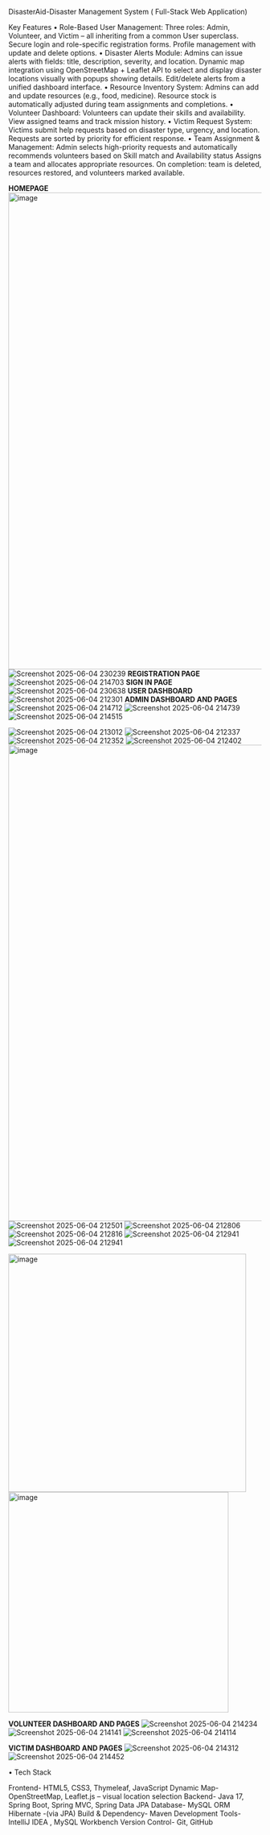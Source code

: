 DisasterAid-Disaster Management System ( Full-Stack Web Application)

Key Features
•	Role-Based User Management:
Three roles: Admin, Volunteer, and Victim – all inheriting from a common User superclass.
Secure login and role-specific registration forms.
Profile management with update and delete options.
•	 Disaster Alerts Module:
Admins can issue alerts with fields: title, description, severity, and location.
Dynamic map integration using OpenStreetMap + Leaflet API to select and display disaster locations visually with popups showing details.
Edit/delete alerts from a unified dashboard interface.
•	Resource Inventory System:
Admins can add and update resources (e.g., food, medicine).
Resource stock is automatically adjusted during team assignments and completions.
•	 Volunteer Dashboard:
Volunteers can update their skills and availability.
View assigned teams and track mission history.
•	Victim Request System:
Victims submit help requests based on disaster type, urgency, and location.
Requests are sorted by priority for efficient response.
•	 Team Assignment & Management:
Admin selects high-priority requests and automatically recommends volunteers based on Skill match	and Availability status
Assigns a team and allocates appropriate resources.
On completion: team is deleted, resources restored, and volunteers marked available.

**HOMEPAGE**
<img width="947" alt="image" src="https://github.com/user-attachments/assets/086872bc-6cbd-4259-8daf-b46a3bd96e60" />
![Screenshot 2025-06-04 230239](https://github.com/user-attachments/assets/b736bf73-26f5-4746-8fc8-bd6c4a163912)
**REGISTRATION PAGE**
![Screenshot 2025-06-04 214703](https://github.com/user-attachments/assets/0657e34f-e124-416f-ab65-3ec43bae5efc)
**SIGN IN PAGE**
![Screenshot 2025-06-04 230638](https://github.com/user-attachments/assets/f94481bd-8914-4f11-8eed-184596421530)
**USER DASHBOARD**
![Screenshot 2025-06-04 212301](https://github.com/user-attachments/assets/af87a9c0-3025-48bc-85cf-c27eba650584)
**ADMIN DASHBOARD AND PAGES**
![Screenshot 2025-06-04 214712](https://github.com/user-attachments/assets/d25c8b66-1e48-448f-823a-833f6717c279)
![Screenshot 2025-06-04 214739](https://github.com/user-attachments/assets/d10f350d-14f3-46ca-ad27-db3a38cb930c)
![Screenshot 2025-06-04 214515](https://github.com/user-attachments/assets/3762e1b5-089b-4f74-8cc9-355fd83af367)

![Screenshot 2025-06-04 213012](https://github.com/user-attachments/assets/c5f17414-6da6-4c3e-ae81-7d339c5f0fc9)
![Screenshot 2025-06-04 212337](https://github.com/user-attachments/assets/61ad040d-6a20-4e92-9e46-83009af50e1e)
![Screenshot 2025-06-04 212352](https://github.com/user-attachments/assets/17677231-776f-4109-a11f-066e3210703b)
![Screenshot 2025-06-04 212402](https://github.com/user-attachments/assets/95cd5dc9-38e9-4dea-99d5-41caa395e337)
<img width="946" alt="image" src="https://github.com/user-attachments/assets/5a067b23-ad07-4f0f-a195-4162c9ca4122" />
![Screenshot 2025-06-04 212501](https://github.com/user-attachments/assets/b01d826a-a9d1-4d49-9779-b46c1cd3dbc7)
![Screenshot 2025-06-04 212806](https://github.com/user-attachments/assets/63cf8d05-9068-4e7e-b393-cba4b4d33da1)
![Screenshot 2025-06-04 212816](https://github.com/user-attachments/assets/56e3babe-7b8e-4dee-9a01-8715f539ab5f)
![Screenshot 2025-06-04 212941](https://github.com/user-attachments/assets/507a8999-9ef4-49b9-a206-ca76f097f046)
![Screenshot 2025-06-04 212941](https://github.com/user-attachments/assets/44297da6-fa0c-439b-8535-d9ca11a63c1b)


<img width="473" alt="image" src="https://github.com/user-attachments/assets/b6577984-6e96-40a0-9a8d-409c46d07550" />
<img width="438" alt="image" src="https://github.com/user-attachments/assets/1994b237-6b7e-4c71-85bc-cf7bc296473a" />

**VOLUNTEER DASHBOARD AND PAGES**
![Screenshot 2025-06-04 214234](https://github.com/user-attachments/assets/35b309f8-bdc5-45e2-b926-4ca971cd05aa)
![Screenshot 2025-06-04 214141](https://github.com/user-attachments/assets/27f80058-efa7-4c45-8706-18a939911276)
![Screenshot 2025-06-04 214114](https://github.com/user-attachments/assets/4318c47c-c345-43c8-8345-7a1759f33b1e)

**VICTIM DASHBOARD AND PAGES**
![Screenshot 2025-06-04 214312](https://github.com/user-attachments/assets/121a1091-f9b8-4c6b-b805-9d08f97d37a2)
![Screenshot 2025-06-04 214452](https://github.com/user-attachments/assets/1584a3bc-e0ca-4283-919c-23da694c184f)


•	Tech Stack 

Frontend-	HTML5, CSS3, Thymeleaf, JavaScript
Dynamic Map-OpenStreetMap, Leaflet.js – visual location selection
Backend-	Java 17, Spring Boot, Spring MVC, Spring Data JPA
Database-	MySQL 
ORM	Hibernate -(via JPA)
Build & Dependency-	Maven
Development Tools-	IntelliJ IDEA , MySQL Workbench
Version Control-	Git, GitHub



